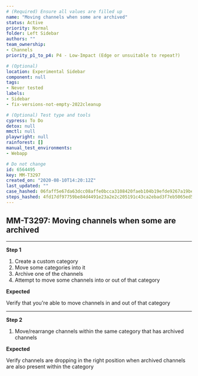 ```yaml
---
# (Required) Ensure all values are filled up
name: "Moving channels when some are archived"
status: Active
priority: Normal
folder: Left Sidebar
authors: ""
team_ownership: 
- Channels
priority_p1_to_p4: P4 - Low-Impact (Edge or unsuitable to repeat?)

# (Optional)
location: Experimental Sidebar
component: null
tags: 
- Never tested
labels: 
- Sidebar
- fix-versions-not-empty-2022cleanup

# (Optional) Test type and tools
cypress: To Do
detox: null
mmctl: null
playwright: null
rainforest: []
manual_test_environments: 
- Webapp

# Do not change
id: 6564495
key: MM-T3297
created_on: "2020-08-10T14:20:12Z"
last_updated: ""
case_hashed: 06faff5e67da63dcc08affe0bcca3108420faeb104b19efde9267a19be06e87a638a813d754dd0e6ac5c3a2700dfbbcb
steps_hashed: 4fd17df97759be84d4491e23a2e2c205191c43ca2ebad3f7eb5065ed5223cc1f703deb6e0af9c42ebb9471d5ef767709
---
```


<!-- (Auto-generated) Based on frontmatter's "key" and "name" -->

## MM-T3297: Moving channels when some are archived

---

**Step 1**

1. Create a custom category
2. Move some categories into it
3. Archive one of the channels
4. Attempt to move some channels into or out of that category

**Expected**

Verify that you're able to move channels in and out of that category

---

**Step 2**

1. Move/rearrange channels within the same category that has archived channels

**Expected**

Verify channels are dropping in the right position when archived channels are also present within the category
